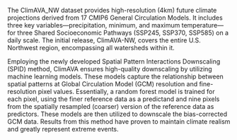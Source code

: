 The ClimAVA_NW dataset provides high-resolution (4km) future climate projections derived from 17 CMIP6 General Circulation Models. It includes three key variables—precipitation, minimum, and maximum temperature—for three Shared Socioeconomic Pathways (SSP245, SSP370, SSP585) on a daily scale. The initial release, ClimAVA-NW, covers the entire U.S. Northwest region, encompassing all watersheds within it.

Employing the newly developed Spatial Pattern Interactions Downscaling (SPID) method, ClimAVA ensures high-quality downscaling by utilizing machine learning models. These models capture the relationship between spatial patterns at Global Circulation Model (GCM) resolution and fine-resolution pixel values. Essentially, a random forest model is trained for each pixel, using the finer reference data as a predictand and nine pixels from the spatially resampled (coarser) version of the reference data as predictors. These models are then utilized to downscale the bias-corrected GCM data. Results from this method have proven to maintain climate realism and greatly represent extreme events.
